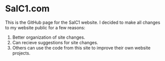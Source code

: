 # SalC1.com
This is the GitHub page for the SalC1 website. I decided to make all changes to my website public for a few reasons:
1. Better organization of site changes.
2. Can recieve suggestions for site changes.
3. Others can use the code from this site to improve their own website projects.

